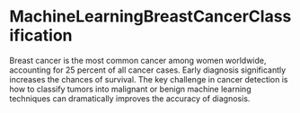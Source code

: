 # MachineLearningBreastCancerClassification
Breast cancer is the most common cancer among women worldwide, accounting for 25 percent of all cancer cases. Early diagnosis significantly increases the chances of survival. The key challenge in cancer detection is how to classify tumors into malignant or benign machine learning techniques can dramatically improves the accuracy of diagnosis. 

